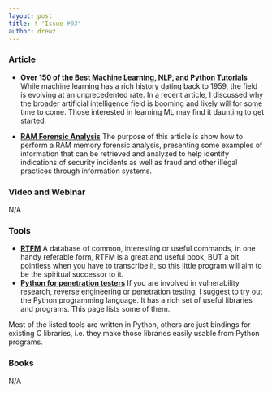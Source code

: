 ```yaml
---
layout: post
title: ! 'Issue #03'
author: drewz
---
```


### Article
- [**Over 150 of the Best Machine Learning, NLP, and Python Tutorials**](https://unsupervisedmethods.com/over-150-of-the-best-machine-learning-nlp-and-python-tutorials-ive-found-ffce2939bd78) While machine learning has a rich history dating back to 1959, the field is evolving at an unprecedented rate. In a recent article, I discussed why the broader artificial intelligence field is booming and likely will for some time to come. Those interested in learning ML may find it daunting to get started.

- [**RAM Forensic Analysis**](https://articles.forensicfocus.com/2017/06/26/ram-forensic-analysis/) The purpose of this article is show how to perform a RAM memory forensic analysis, presenting some examples of information that can be retrieved and analyzed to help identify indications of security incidents as well as fraud and other illegal practices through information systems. 


### Video and Webinar
N/A


### Tools

- [**RTFM**](https://github.com/leostat/rtfm) A database of common, interesting or useful commands, in one handy referable form, RTFM is a great and useful book, BUT a bit pointless when you have to transcribe it, so this little program will aim to be the spiritual successor to it.
- [**Python for penetration testers**](https://vulnerablelife.wordpress.com/2017/05/13/python-for-penetration-testers/) If you are involved in vulnerability research, reverse engineering or penetration testing, I suggest to try out the Python programming language. It has a rich set of useful libraries and programs. This page lists some of them.

Most of the listed tools are written in Python, others are just bindings for existing C libraries, i.e. they make those libraries easily usable from Python programs.

### Books
N/A
